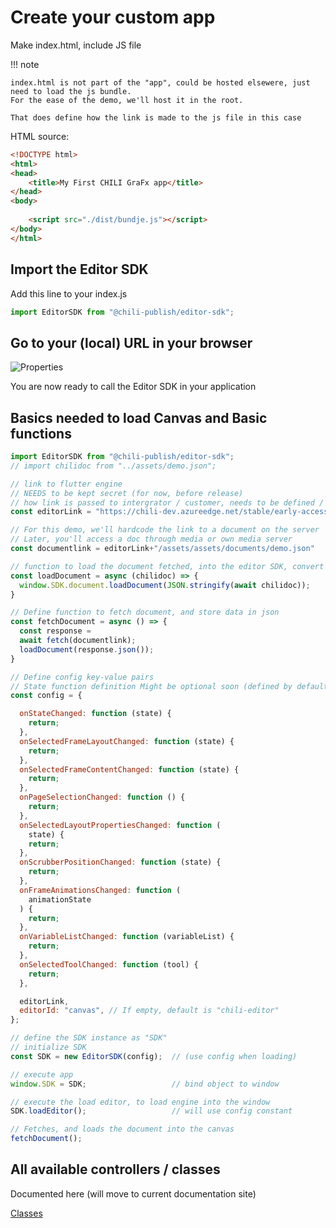 # Create your custom app

Make index.html, include JS file

!!! note
	
	index.html is not part of the "app", could be hosted elsewere, just need to load the js bundle. 
	For the ease of the demo, we'll host it in the root. 
	
	That does define how the link is made to the js file in this case

HTML source:
	
``` html
<!DOCTYPE html>
<html>
<head>
	<title>My First CHILI GraFx app</title>
</head>
<body>
	
	<script src="./dist/bundje.js"></script>
</body>
</html>

```
## Import the Editor SDK

Add this line to your index.js

``` js
import EditorSDK from "@chili-publish/editor-sdk";
```

## Go to your (local) URL in your browser

![Properties](https://chilipublishdocs.imgix.net/GraFx_studio/integration/browse.png?w=680&q=80)

You are now ready to call the Editor SDK in your application

## Basics needed to load Canvas and Basic functions

``` js
import EditorSDK from "@chili-publish/editor-sdk";
// import chilidoc from "../assets/demo.json";

// link to flutter engine
// NEEDS to be kept secret (for now, before release)
// how link is passed to intergrator / customer, needs to be defined / researched
const editorLink = "https://chili-dev.azureedge.net/stable/early-access/editor/v0.0.4/web";

// For this demo, we'll hardcode the link to a document on the server
// Later, you'll access a doc through media or own media server
const documentlink = editorLink+"/assets/assets/documents/demo.json"

// function to load the document fetched, into the editor SDK, convert json to string
const loadDocument = async (chilidoc) => {
  window.SDK.document.loadDocument(JSON.stringify(await chilidoc));
}

// Define function to fetch document, and store data in json
const fetchDocument = async () => {
  const response = 
  await fetch(documentlink);
  loadDocument(response.json());
}

// Define config key-value pairs
// State function definition Might be optional soon (defined by default)
const config = {

  onStateChanged: function (state) {
    return;
  },
  onSelectedFrameLayoutChanged: function (state) {
    return;
  },
  onSelectedFrameContentChanged: function (state) {
    return;
  },
  onPageSelectionChanged: function () {
    return;
  },
  onSelectedLayoutPropertiesChanged: function (
    state) {
    return;
  },
  onScrubberPositionChanged: function (state) {
    return;
  },
  onFrameAnimationsChanged: function (
    animationState
  ) {
    return;
  },
  onVariableListChanged: function (variableList) {
    return;
  },
  onSelectedToolChanged: function (tool) {
    return;
  },

  editorLink,
  editorId: "canvas", // If empty, default is "chili-editor"
};

// define the SDK instance as "SDK"
// initialize SDK
const SDK = new EditorSDK(config);  // (use config when loading)

// execute app
window.SDK = SDK;                   // bind object to window

// execute the load editor, to load engine into the window
SDK.loadEditor();                   // will use config constant

// Fetches, and loads the document into the canvas
fetchDocument();

```

## All available controllers / classes

Documented here (will move to current documentation site)

[Classes](/GraFx_studio/sdk/)